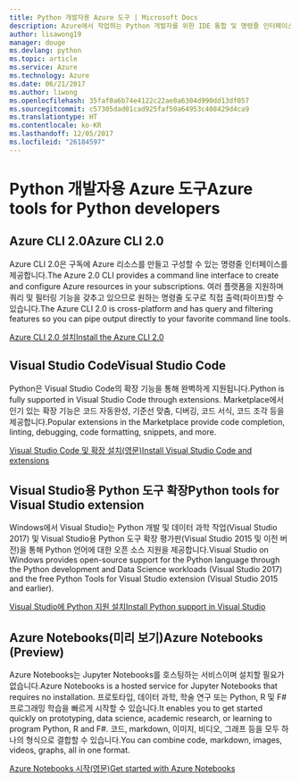 ```yaml
---
title: Python 개발자용 Azure 도구 | Microsoft Docs
description: Azure에서 작업하는 Python 개발자를 위한 IDE 통합 및 명령줄 인터페이스입니다.
author: lisawong19
manager: douge
ms.devlang: python
ms.topic: article
ms.service: Azure
ms.technology: Azure
ms.date: 06/21/2017
ms.author: liwong
ms.openlocfilehash: 35faf0a6b74e4122c22ae0a6304d990dd13df057
ms.sourcegitcommit: c57305dad01cad925faf50a64953c408429d4ca9
ms.translationtype: HT
ms.contentlocale: ko-KR
ms.lasthandoff: 12/05/2017
ms.locfileid: "26184597"
---
```

# <a name="azure-tools-for-python-developers"></a><span data-ttu-id="d2b6d-103">Python 개발자용 Azure 도구</span><span class="sxs-lookup"><span data-stu-id="d2b6d-103">Azure tools for Python developers</span></span>

## <a name="azure-cli-20"></a><span data-ttu-id="d2b6d-104">Azure CLI 2.0</span><span class="sxs-lookup"><span data-stu-id="d2b6d-104">Azure CLI 2.0</span></span>

<span data-ttu-id="d2b6d-105">Azure CLI 2.0은 구독에 Azure 리소스를 만들고 구성할 수 있는 명령줄 인터페이스를 제공합니다.</span><span class="sxs-lookup"><span data-stu-id="d2b6d-105">The Azure 2.0 CLI provides a command line interface to create and configure Azure resources in your subscriptions.</span></span> <span data-ttu-id="d2b6d-106">여러 플랫폼을 지원하며 쿼리 및 필터링 기능을 갖추고 있으므로 원하는 명령줄 도구로 직접 출력(파이프)할 수 있습니다.</span><span class="sxs-lookup"><span data-stu-id="d2b6d-106">The Azure CLI 2.0 is cross-platform and has query and filtering features so you can pipe output directly to your favorite command line tools.</span></span> 

[<span data-ttu-id="d2b6d-107">Azure CLI 2.0 설치</span><span class="sxs-lookup"><span data-stu-id="d2b6d-107">Install the Azure CLI 2.0</span></span>](https://docs.microsoft.com/cli/azure/install-azure-cli)

## <a name="visual-studio-code"></a><span data-ttu-id="d2b6d-108">Visual Studio Code</span><span class="sxs-lookup"><span data-stu-id="d2b6d-108">Visual Studio Code</span></span>
<span data-ttu-id="d2b6d-109">Python은 Visual Studio Code의 확장 기능을 통해 완벽하게 지원됩니다.</span><span class="sxs-lookup"><span data-stu-id="d2b6d-109">Python is fully supported in Visual Studio Code through extensions.</span></span> <span data-ttu-id="d2b6d-110">Marketplace에서 인기 있는 확장 기능은 코드 자동완성, 기준선 맞춤, 디버깅, 코드 서식, 코드 조각 등을 제공합니다.</span><span class="sxs-lookup"><span data-stu-id="d2b6d-110">Popular extensions in the Marketplace provide code completion, linting, debugging, code formatting, snippets, and more.</span></span>

[<span data-ttu-id="d2b6d-111">Visual Studio Code 및 확장 설치(영문)</span><span class="sxs-lookup"><span data-stu-id="d2b6d-111">Install Visual Studio Code and extensions</span></span>](https://code.visualstudio.com/docs/languages/python)

## <a name="python-tools-for-visual-studio-extension"></a><span data-ttu-id="d2b6d-112">Visual Studio용 Python 도구 확장</span><span class="sxs-lookup"><span data-stu-id="d2b6d-112">Python tools for Visual Studio extension</span></span>
<span data-ttu-id="d2b6d-113">Windows에서 Visual Studio는 Python 개발 및 데이터 과학 작업(Visual Studio 2017) 및 Visual Studio용 Python 도구 확장 평가판(Visual Studio 2015 및 이전 버전)을 통해 Python 언어에 대한 오픈 소스 지원을 제공합니다.</span><span class="sxs-lookup"><span data-stu-id="d2b6d-113">Visual Studio on Windows provides open-source support for the Python language through the Python development and Data Science workloads (Visual Studio 2017) and the free Python Tools for Visual Studio extension (Visual Studio 2015 and earlier).</span></span> 

[<span data-ttu-id="d2b6d-114">Visual Studio에 Python 지원 설치</span><span class="sxs-lookup"><span data-stu-id="d2b6d-114">Install Python support in Visual Studio</span></span>](https://docs.microsoft.com/visualstudio/python/installation)

## <a name="azure-notebooks-preview"></a><span data-ttu-id="d2b6d-115">Azure Notebooks(미리 보기)</span><span class="sxs-lookup"><span data-stu-id="d2b6d-115">Azure Notebooks (Preview)</span></span>
<span data-ttu-id="d2b6d-116">Azure Notebooks는 Jupyter Notebooks를 호스팅하는 서비스이며 설치할 필요가 없습니다.</span><span class="sxs-lookup"><span data-stu-id="d2b6d-116">Azure Notebooks is a hosted service for Jupyter Notebooks that requires no installation.</span></span> <span data-ttu-id="d2b6d-117">프로토타입, 데이터 과학, 학술 연구 또는 Python, R 및 F# 프로그래밍 학습을 빠르게 시작할 수 있습니다.</span><span class="sxs-lookup"><span data-stu-id="d2b6d-117">It enables you to get started quickly on prototyping, data science, academic research, or learning to program Python, R and F#.</span></span> <span data-ttu-id="d2b6d-118">코드, markdown, 이미지, 비디오, 그래프 등을 모두 하나의 형식으로 결합할 수 있습니다.</span><span class="sxs-lookup"><span data-stu-id="d2b6d-118">You can combine code, markdown, images, videos, graphs, all in one format.</span></span>

[<span data-ttu-id="d2b6d-119">Azure Notebooks 시작(영문)</span><span class="sxs-lookup"><span data-stu-id="d2b6d-119">Get started with Azure Notebooks</span></span>](https://notebooks.azure.com/)
